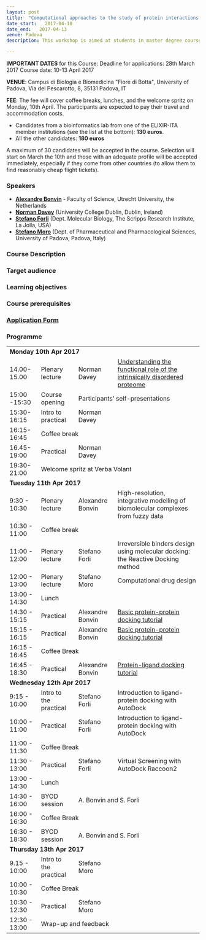 ```yaml
---
layout: post
title:  "Computational approaches to the study of protein interactions and rational drug design"
date_start:   2017-04-10
date_end:   2017-04-13
venue: Padova
description: This workshop is aimed at students in master degree courses, PhD students and post-doctoral researchers who are working or planning to work in the field of protein interactions from a molecular and structural point of view. In this workshop, participants will familiarise with docking approaches to the study of protein-protein interactions (PPIs) and protein-small molecule interactions. Irreversible binders design using molecular docking and computational methods to rational drug design will be also described, as well as the functional role of the intrinsically disordered proteins.

---
```


**IMPORTANT DATES** for this Course:
   Deadline for applications: 28th March 2017
   Course date: 10-13 April 2017

 **VENUE**:
   Campus di Biologia e Biomedicina "Fiore di Botta", University of Padova, Via del Pescarotto, 8, 35131 Padova, IT

 **FEE**:
 The fee will cover coffee breaks, lunches, and the welcome spritz on Monday, 10th April. The participants are expected to pay their travel and accommodation costs.
 
 - Candidates from a bioinformatics lab from one of the ELIXIR-ITA member institutions (see the list at the bottom): **130 euros**. 
 - All the other candidates: **180 euros**

A maximum of 30 candidates will be accepted in the course. Selection will start on March the 10th and those with an adequate profile will be accepted immediately, especially if they come from other countries (to allow them to find reasonably cheap flight tickets). 

### Speakers
- [**Alexandre Bonvin**](../../../instructors/alexandre_bonvin) - Faculty of Science, Utrecht University, the Netherlands
- [**Norman Davey**](../../../instructors/norman_davey) (University College Dublin, Dublin, Ireland)
- [**Stefano Forli**](../../../instructors/stefano_forli) (Dept. Molecular Biology, The Scripps Research Institute, La Jolla, USA)
- [**Stefano Moro**](../../../instructors/stefano_moro) (Dept. of Pharmaceutical and Pharmacological Sciences, University of Padova, Padova, Italy)

### Course Description

### Target audience

### Learning objectives

### Course prerequisites

### [Application Form](http://)

### Programme

<table>

<tr>
   <td colspan="4"><b>Monday 10th Apr 2017</b></td>
</tr>
<tr>
   <td>14.00-15.00</td>
   <td>Plenary lecture</td>
   <td>Norman Davey</td>
   <td><a href="https://elixir-iib-training.github.io/website/docs/norman-davey-abstract-padova-2017.pdf">Understanding the functional role of the intrinsically disordered proteome</a></td>
</tr>
<tr>
   <td>15:00 -15:30</td>
   <td>Course opening</td>
   <td colspan="2">Participants’ self-presentations</td>
</tr>
<tr>
   <td>15:30-16:15</td>
   <td>Intro to practical</td>
   <td>Norman Davey</td>
   <td></td>
</tr>
<tr>
   <td>16:15-16:45</td>
   <td colspan="3">Coffee break</td>
</tr>
<tr>
   <td>16.45-19:00</td>
   <td>Practical</td>
   <td>Norman Davey</td>
   <td></td>
</tr>
<tr>
   <td>19:30-21:00</td>
   <td colspan="3">Welcome spritz at Verba Volant</td>
</tr>
<tr>
   <td colspan="4"><b>Tuesday 11th Apr 2017</b></td>
</tr>
<tr>
  <td>9:30 - 10:30</td>
  <td>Plenary lecture</td>
  <td>Alexandre Bonvin</td>
  <td>High-resolution, integrative modelling of biomolecular complexes from fuzzy data</td>
</tr>
<tr>
   <td>10:30 - 11:00</td>
   <td colspan="3">Coffee break</td>
</tr>
<tr>
   <td>11:00 - 12:00</td>
   <td>Plenary lecture</td>
   <td>Stefano Forli</td>
   <td>Irreversible binders design using molecular docking: the Reactive Docking method</td>
</tr>
<tr>
   <td>12:00 - 13:00</td>
   <td>Plenary lecture</td>
   <td>Stefano Moro</td>
   <td>Computational drug design</td>
</tr>
<tr>
   <td>13:00 - 14:30</td>
   <td colspan="3"> Lunch </td>
</tr>
<tr>
   <td>14:30 - 15:15</td>
   <td> Practical </td>
   <td>Alexandre Bonvin</td>
   <td><a href="http://www.bonvinlab.org/education/HADDOCK-protein-protein-basic/">Basic protein-protein docking tutorial</a></td>
</tr>
<tr>
<td>15:15 - 16:15</td>
<td>Practical</td>
<td>Alexandre Bonvin</td>
<td><a href="http://www.bonvinlab.org/education/HADDOCK-protein-protein-basic/">Basic protein-protein docking tutorial</a></td>
<tr>
</tr>
<td>16:15 - 16:45</td>
<td colspan="3">Coffee Break</td>
<tr>
</tr>
<td>16:45 - 18:30</td>
<td>Practical</td>
<td>Alexandre Bonvin</td>
<td><a href="http://www.bonvinlab.org/education/HADDOCK-binding-sites/">Protein-ligand docking tutorial</a></td>
</tr>
<tr>
<td colspan="4"><b>Wednesday 12th Apr 2017</b></td>
</tr>
<tr>
<td>9:15 - 10:00</td>
<td>Intro to the practical</td>
<td>Stefano Forli</td>
<td>Introduction to ligand-protein docking with AutoDock</td>
</tr>
<tr>
<td>10:00 - 11:00</td>
<td>Practical</td>
<td>Stefano Forli</td>
<td>Introduction to ligand-protein docking with AutoDock</td>
</tr>
<tr>
<td>11:00 - 11:30</td>
<td colspan="3">Coffee Break</td>
</tr>
<tr>
<td>11:30 - 13:00</td>
<td>Practical</td>
<td>Stefano Forli</td>
<td>Virtual Screening with AutoDock Raccoon2</td>
</tr>
<tr>
<td>13:00 - 14:30</td>
<td colspan="3">Lunch</td>
</tr>
<tr>
<td>14:30 - 16:00</td>
<td>BYOD session</td>
<td colspan="2">A. Bonvin and S. Forli</td>
</tr>
<tr>
<td>16:00 - 16:30</td>
<td colspan="3">Coffee Break</td>
</tr>
<tr>
<td>16:30 - 18:30</td>
<td>BYOD session</td>
<td colspan="2">A. Bonvin and S. Forli</td>
</tr>
<tr>
<td colspan="4"><b>Thursday 13th Apr 2017</b></td>
</tr>
<tr>
<td>9.15 - 10:00</td>
<td>Intro to the practical</td>
<td>Stefano Moro</td>
<td></td>
</tr>
<tr>
<td>10:00 - 10:30</td>
<td colspan="3">Coffee Break</td>
</tr>
<tr>
<td>10:30 - 12:30</td>
<td>Practical</td>
<td>Stefano Moro</td>
<td></td>
</tr>
<tr>
<td>12:30 - 13:00</td>
<td colspan="3">Wrap-up and feedback</td>
<tr>
</table>



